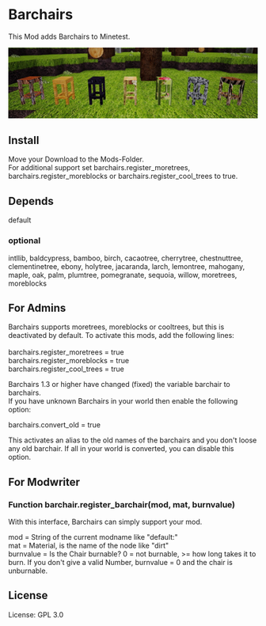 # Barchairs

This Mod adds Barchairs to Minetest.

![Screenshot 1](screenshot.jpg)
## Install

Move your Download to the Mods-Folder.<br>
For additional support set barchairs.register_moretrees, barchairs.register_moreblocks or barchairs.register_cool_trees to true.

## Depends

default<br>

### optional
intllib, baldcypress, bamboo, birch, cacaotree, cherrytree, chestnuttree, clementinetree, ebony, holytree, jacaranda, larch, lemontree, mahogany, maple, oak, palm, plumtree, pomegranate, sequoia, willow, moretrees, moreblocks<br>

## For Admins

Barchairs supports moretrees, moreblocks or cooltrees, but this is deactivated by default.
To activate this mods, add the following lines:<br>
<br>
barchairs.register_moretrees = true<br>
barchairs.register_moreblocks = true<br>
barchairs.register_cool_trees = true<br>

Barchairs 1.3 or higher have changed (fixed) the variable barchair to barchairs.<br>
If you have unknown Barchairs in your world then enable the following option:<br>

barchairs.convert_old = true

This activates an alias to the old names of the barchairs and you don't loose any old barchair.
If all in your world is converted, you can disable this option.

## For Modwriter

### Function barchair.register_barchair(mod, mat, burnvalue)

With this interface, Barchairs can simply support your mod.<br>

mod = String of the current modname like "default:"<br>
mat = Material, is the name of the node like "dirt"<br>
burnvalue = Is the Chair burnable? 0 = not burnable, >= how long takes it to burn. If you don't give a valid Number, burnvalue = 0 and the chair is unburnable.<br>

## License

License: GPL 3.0

